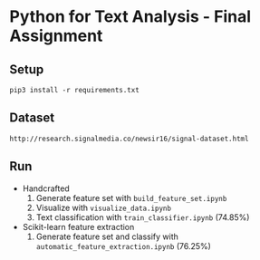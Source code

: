 # Python for Text Analysis - Final Assignment

## Setup
    pip3 install -r requirements.txt

## Dataset
    http://research.signalmedia.co/newsir16/signal-dataset.html
      
## Run  
 * Handcrafted
    1. Generate feature set with `build_feature_set.ipynb` 
    2. Visualize with `visualize_data.ipynb`
    3. Text classification with `train_classifier.ipynb` (74.85%)
 * Scikit-learn feature extraction
    1. Generate feature set and classify with `automatic_feature_extraction.ipynb` (76.25%)
